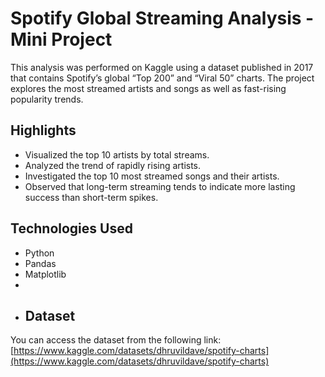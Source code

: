 # Spotify Global Streaming Analysis - Mini Project

This analysis was performed on Kaggle using a dataset published in 2017 that contains Spotify’s global “Top 200” and “Viral 50” charts. The project explores the most streamed artists and songs as well as fast-rising popularity trends.

## Highlights
- Visualized the top 10 artists by total streams.  
- Analyzed the trend of rapidly rising artists.  
- Investigated the top 10 most streamed songs and their artists.  
- Observed that long-term streaming tends to indicate more lasting success than short-term spikes.

## Technologies Used
- Python  
- Pandas  
- Matplotlib
- 
- ## Dataset  
You can access the dataset from the following link:  
[https://www.kaggle.com/datasets/dhruvildave/spotify-charts](https://www.kaggle.com/datasets/dhruvildave/spotify-charts)



